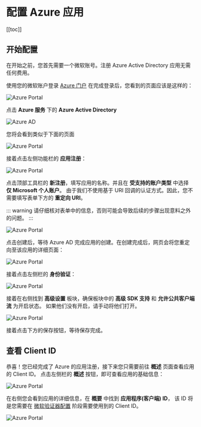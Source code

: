 # 配置 Azure 应用

[[toc]]

## 开始配置

在开始之前，您首先需要一个微软账号。注册 Azure Active Directory 应用无需任何费用。

使用您的微软账户登录 [Azure 门户](https://portal.azure.com/#home)
在完成登录后，您看到的页面应该是这样的：

![Azure Portal](/img/projbobcat/installationAndConfig/configMSAuth/step_1.png)

点击 **Azure 服务** 下的 **Azure Active Directory**

![Azure AD](/img/projbobcat/installationAndConfig/configMSAuth/azure_ad.png)

您将会看到类似于下面的页面

![Azure Portal](/img/projbobcat/installationAndConfig/configMSAuth/step_2.png)

接着点击左侧功能栏的 **应用注册**：

![Azure Portal](/img/projbobcat/installationAndConfig/configMSAuth/reg_app.png)

点击顶部工具栏的 **新注册**，填写应用的名称。并且在 **受支持的账户类型** 中选择 **仅 Microsoft 个人账户**。
由于我们不使用基于 URI 回调的认证方式。因此，您不需要填写表单下方的 **重定向 URI**。

::: warning
请仔细核对表单中的信息，否则可能会导致后续的步骤出现意料之外的问题。
:::

![Azure Portal](/img/projbobcat/installationAndConfig/configMSAuth/step_3.png)

点击创建后，等待 Azure AD 完成应用的创建。在创建完成后，网页会将您重定向至该应用的详细页面：

![Azure Portal](/img/projbobcat/installationAndConfig/configMSAuth/step_4.png)

接着点击左侧栏的 **身份验证**：

![Azure Portal](/img/projbobcat/installationAndConfig/configMSAuth/identity_verification.png)

接着在右侧找到 **高级设置** 板块，确保板块中的 **高级 SDK 支持** 和 **允许公共客户端流** 为开启状态。
如果他们没有开启，请手动将他们打开。

![Azure Portal](/img/projbobcat/installationAndConfig/configMSAuth/id_advanced_settings.png)

接着点击下方的保存按钮，等待保存完成。

## 查看 Client ID

恭喜！您已经完成了 Azure 的应用注册，接下来您只需要前往 **概述** 页面查看应用的 Client ID。
点击左侧栏的 **概述** 按钮，即可查看应用的基础信息：

![Azure Portal](/img/projbobcat/installationAndConfig/configMSAuth/about.png)

在右侧您会看到应用的详细信息，在 **概要** 中找到 **应用程序(客户端) ID**，
该 ID 将是您需要在 [微软验证器配置](/projbobcat/installationAndConfig) 阶段需要使用到的 Client ID。

![Azure Portal](/img/projbobcat/installationAndConfig/configMSAuth/about_block.png)
